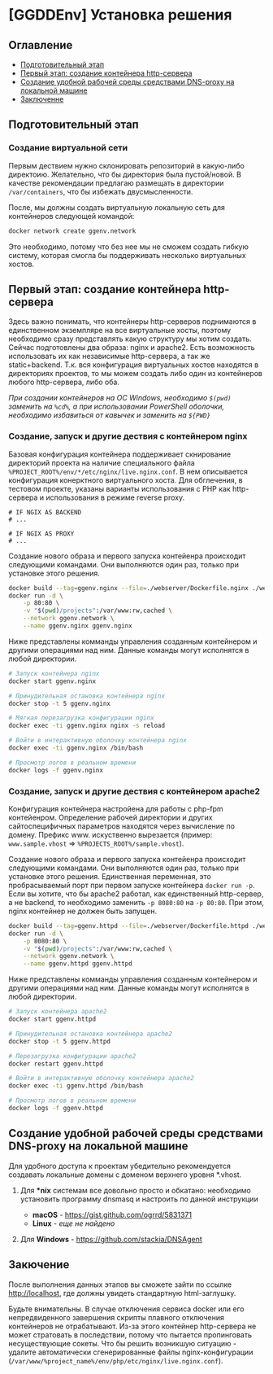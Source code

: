 # [GGDDEnv] Установка решения

## Оглавление

- [Подготовительный этап](#prepare)
- [Первый этап: создание контейнера http-сервера](#first)
- [Создание удобной рабочей среды средствами DNS-proxy на локальной машине](#localdns)
- [Заключенне](#final)

## <a name="prepare"></a>Подготовительный этап

### Создание виртуальной сети

Первым дествием нужно склонировать репозиторий в какую-либо директоию.
Желательно, что бы директория была пустой/новой. В качестве рекомендации
предлагаю размещать в директории `/var/containers`, что бы избежать
двусмысленности.

После, мы должны создать виртуальную локальную сеть для контейнеров следующей
командой:

```bash
docker network create ggenv.network
```

Это необходимо, потому что без нее мы не сможем создать гибкую систему, которая
смогла бы поддерживать несколько виртуальных хостов.

## <a name="first"></a>Первый этап: создание контейнера http-сервера

Здесь важно понимать, что контейнеры http-серверов поднимаются в единственном
экземпляре на все виртуальные хосты, поэтому необходимо сразу представлять
какую структуру мы хотим создать. Сейчас подготовлены два образа: nginx и
apache2. Есть возможность использовать их как независимые http-сервера, а так
же static+backend. Т.к. вся конфигурация виртуальных хостов находятся в
директориях проектов, то мы можем создать либо один из контейнеров любого
http-сервера, либо оба.

*При создании контейнеров на ОС Windows, необходимо ```$(pwd)``` заменить на
```%cd%```, а при использовании PowerShell оболочки, необходимо избавиться от
кавычек и заменить на ```${PWD}```*

### Создание, запуск и другие дествия с контейнером nginx

Базовая конфигурация контейнера поддерживает скнирование директорий проекта на
наличие специального файла `%PROJECT_ROOT%/env/*/etc/nginx/live.nginx.conf`.
В нем описывается конфигурация конерктного виртуального хоста. Для обглечения,
в тестовом проекте, указаны варианты использования с PHP как http-сервера и
использования в режиме reverse proxy.

```smartyconfig
# IF NGIX AS BACKEND
# ...

# IF NGIX AS PROXY
# ...
```

Создание нового образа и первого запуска контейенра происходит следующими
командами. Они выполняются один раз, только при установке этого решения.

```bash
docker build --tag=ggenv.nginx --file=./webserver/Dockerfile.nginx ./webserver
docker run -d \
    -p 80:80 \
    -v "$(pwd)/projects":/var/www:rw,cached \
    --network ggenv.network \
    --name ggenv.nginx ggenv.nginx
```

Ниже представлены комманды управления созданным контейнером и другими операциями
над ним. Данные команды могут исполнятся в любой директории.

```bash
# Запуск контейнера nginx
docker start ggenv.nginx

# Принудительная остановка контейнера nginx
docker stop -t 5 ggenv.nginx

# Мягкая перезагрузка конфигурации nginx
docker exec -ti ggenv.nginx nginx -s reload

# Войти в интерактивную оболочку контейнера nginx
docker exec -ti ggenv.nginx /bin/bash

# Просмотр логов в реальном времени
docker logs -f ggenv.nginx
```

### Создание, запуск и другие дествия с контейнером apache2

Конфигурация контейнера настройена для работы с php-fpm контейенром. Определение
рабочей директории и других сайтоспецифичных параметров находятся через
вычисление по домену. Префикс www. искуственно вырезается (пример:
`www.sample.vhost` => `%PROJECTS_ROOT%/sample.vhost`).

Создание нового образа и первого запуска контейенра происходит следующими
командами. Они выполняются один раз, только при установке этого решения.
Единственная переменная, это пробрасываемый порт при первом запуске контейнера
`docker run -p`. Если вы хотите, что бы apache2 работал, как единственный
http-сервер, а не backend, то необходимо заменить `-p 8080:80` на `-p 80:80`.
При этом, nginx контейнер не должен быть запущен.

```bash
docker build --tag=ggenv.httpd --file=./webserver/Dockerfile.httpd ./webserver
docker run -d \
    -p 8080:80 \
    -v "$(pwd)/projects":/var/www:rw,cached \
    --network ggenv.network \
    --name ggenv.httpd ggenv.httpd
```

Ниже представлены комманды управления созданным контейнером и другими операциями
над ним. Данные команды могут исполнятся в любой директории.

```bash
# Запуск контейнера apache2
docker start ggenv.httpd

# Принудительная остановка контейнера apache2
docker stop -t 5 ggenv.httpd

# Перезагрузка конфигурации apache2
docker restart ggenv.httpd

# Войти в интерактивную оболочку контейнера apache2
docker exec -ti ggenv.httpd /bin/bash

# Просмотр логов в реальном времени
docker logs -f ggenv.httpd
```

## <a name="loacldns"></a>Создание удобной рабочей среды средствами DNS-proxy на локальной машине

Для удобного доступа к проектам убедительно рекомендуется создавать локальные
домены с доменом верхнего уровня *.vhost.

1. Для **\*nix** системам все довольно просто и обкатано: необходимо установить
программу dnsmasq и настроить по данной инструкции

    - **macOS** - https://gist.github.com/ogrrd/5831371
    - **Linux** - *еще не найдено*

2. Для **Windows** - https://github.com/stackia/DNSAgent 

## <a name="final"></a>Закючение

После выполнения данных этапов вы сможете зайти  по ссылке <http://localhost>,
где должны увидеть стандартную html-заглушку.

Будьте внимательны. В случае отключения сервиса docker или его непредвиденного
завершения скрипты плавного отключения контейнеров не отрабатывают. Из-за этого
контейнер http-сервера не может стратовать в последствии, потому что пытается
пропинговать несуществующие сокеты. Что бы решить возникшую ситуацию - удалите
автоматически сгенерированные файлы nginx-конфигурации
(```/var/www/%project_name%/env/php/etc/nginx/live.nginx.conf```).
